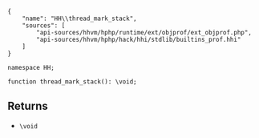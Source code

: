``` yamlmeta
{
    "name": "HH\\thread_mark_stack",
    "sources": [
        "api-sources/hhvm/hphp/runtime/ext/objprof/ext_objprof.php",
        "api-sources/hhvm/hphp/hack/hhi/stdlib/builtins_prof.hhi"
    ]
}
```




``` Hack
namespace HH;

function thread_mark_stack(): \void;
```




## Returns




+ ` \void `
<!-- HHAPIDOC -->
